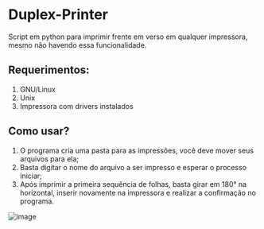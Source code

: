 # Duplex-Printer
Script em python para imprimir frente em verso em qualquer impressora, mesmo não havendo essa funcionalidade.

## Requerimentos:
1) GNU/Linux
2) Unix
3) Impressora com drivers instalados

## Como usar?
1) O programa cria uma pasta para as impressões, você deve mover seus arquivos para ela;
2) Basta digitar o nome do arquivo a ser impresso e esperar o processo iniciar;
3) Após imprimir a primeira sequência de folhas, basta girar em 180° na horizontal, inserir novamente na impressora e realizar a confirmação no programa.


![image](https://user-images.githubusercontent.com/63476124/141164106-83147d6b-8170-4463-9fd7-c806f1055dfd.png)

